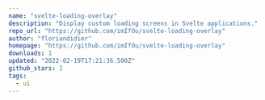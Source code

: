 ```yaml
---
name: "svelte-loading-overlay"
description: "Display custom loading screens in Svelte applications."
repo_url: "https://github.com/imIfOu/svelte-loading-overlay"
author: "floriandidier"
homepage: "https://github.com/imIfOu/svelte-loading-overlay"
downloads: 1
updated: "2022-02-19T17:21:36.500Z"
github_stars: 2
tags: 
  - ui
---
```

